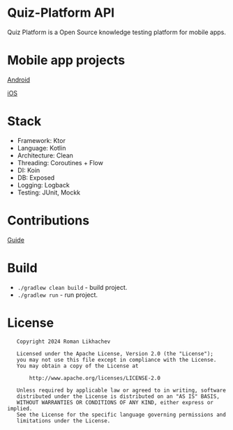 Quiz-Platform API
=================

Quiz Platform is a Open Source knowledge testing platform for mobile apps.

# Mobile app projects

[Android](https://github.com/Yugyd/quiz-platform/)

[iOS](https://github.com/Yugyd/quiz-platform-ios/)

# Stack

* Framework: Ktor
* Language: Kotlin
* Architecture: Clean
* Threading: Coroutines + Flow
* DI: Koin
* DB: Exposed
* Logging: Logback
* Testing: JUnit, Mockk

# Contributions

[Guide](docs/CONTRIBUTION.md)

# Build

- `./gradlew clean build` - build project.
- `./gradlew run` - run project.

# License

```
   Copyright 2024 Roman Likhachev

   Licensed under the Apache License, Version 2.0 (the "License");
   you may not use this file except in compliance with the License.
   You may obtain a copy of the License at

       http://www.apache.org/licenses/LICENSE-2.0

   Unless required by applicable law or agreed to in writing, software
   distributed under the License is distributed on an "AS IS" BASIS,
   WITHOUT WARRANTIES OR CONDITIONS OF ANY KIND, either express or implied.
   See the License for the specific language governing permissions and
   limitations under the License.
```
